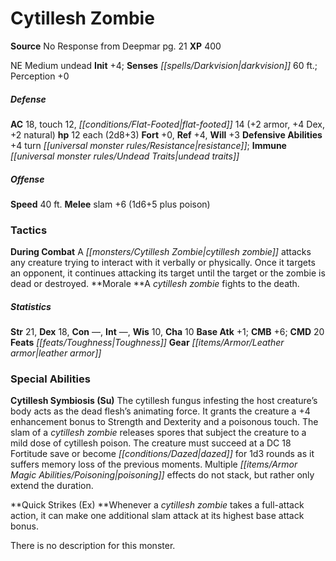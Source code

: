 ﻿---
cssclass: [monsters]
title1: Cytillesh Zombie
title2: Cytillesh Zombie
CR: 1
sources:
- name: No Response from Deepmar
  page: 21
  link: http://paizo.com/products/btpy8rgl?Pathfinder-Module-No-Response-from-Deepmar
XP: 400
alignment: NE
size: Medium
type: undead
initiative:
  bonus: 4
senses:
  darkvision: 60
AC:
  AC: 18
  touch: 12
  flat_footed: 14
  components:
    armor: 2
    dex: 4
    natural: 2
HP:
  HP: 12
  long: 2d8+3
saves:
  fort: 0
  ref: 4
  will: 3
defensive_abilities:
- +4 turn resistance
immunities:
- undead traits
speeds:
  base: 40
attacks:
  melee:
  - - text: slam +6 (1d6+5 plus poison)
      entries:
      - - damage: 1d6+5
        - effect: poison
      attack: slam
      bonus:
      - 6
tactics:
  During Combat: A cytillesh zombie attacks any creature trying to interact with it
    verbally or physically. Once it targets an opponent, it continues attacking its
    target until the target or the zombie is dead or destroyed.
  Morale: A cytillesh zombie fights to the death.
ability_scores:
  STR: 21
  DEX: 18
  CON:
  INT:
  WIS: 10
  CHA: 10
BAB: 1
CMB: 6
CMD: 20
feats:
- name: Toughness
skills: {}
gear:
  gear:
  - leather armor
special_abilities:
  Cytillesh Symbiosis (Su): The cytillesh fungus infesting the host creature's body
    acts as the dead flesh's animating force. It grants the creature a +4 enhancement
    bonus to Strength and Dexterity and a poisonous touch. The  slam of a cytillesh
    zombie releases spores that subject the creature to a mild dose of cytillesh poison.
    The creature must succeed at a DC 18 Fortitude save or become dazed for 1d3 rounds
    as it suffers memory loss of the previous moments. Multiple poisoning effects
    do not stack, but rather only extend the duration.
  Quick Strikes (Ex): Whenever a cytillesh zombie takes a full-attack action, it can
    make one additional slam attack at its highest base attack bonus.
desc_long: There is no description for this monster.

---

# Cytillesh Zombie

**Source** No Response from Deepmar pg. 21
**XP** 400

NE Medium undead 
**Init** +4; **Senses** _[[spells/Darkvision|darkvision]]_ 60 ft.; Perception +0

##### Defense

**AC** 18, touch 12, _[[conditions/Flat-Footed|flat-footed]]_ 14 (+2 armor, +4 Dex, +2 natural) 
**hp** 12 each (2d8+3) 
**Fort** +0, **Ref** +4, **Will** +3 
**Defensive Abilities** +4 turn _[[universal monster rules/Resistance|resistance]]_; **Immune** _[[universal monster rules/Undead Traits|undead traits]]_

##### Offense
**Speed** 40 ft. 
**Melee** slam +6 (1d6+5 plus poison)

### Tactics

**During Combat** A _[[monsters/Cytillesh Zombie|cytillesh zombie]]_ attacks any creature trying to interact with it verbally or physically. Once it targets an opponent, it continues attacking its target until the target or the zombie is dead or destroyed. 
**Morale **A _cytillesh zombie_ fights to the death.

##### Statistics
**Str** 21, **Dex** 18, **Con** —, **Int** —, **Wis** 10, **Cha** 10 
**Base Atk** +1; **CMB** +6; **CMD** 20 
**Feats** _[[feats/Toughness|Toughness]]_
**Gear** _[[items/Armor/Leather armor|leather armor]]_

### Special Abilities

**Cytillesh Symbiosis (Su)** The cytillesh fungus infesting the host creature’s body acts as the dead flesh’s animating force. It grants the creature a +4 enhancement bonus to Strength and Dexterity and a poisonous touch. The slam of a _cytillesh zombie_ releases spores that subject the creature to a mild dose of cytillesh poison. The creature must succeed at a DC 18 Fortitude save or become _[[conditions/Dazed|dazed]]_ for 1d3 rounds as it suffers memory loss of the previous moments. Multiple _[[items/Armor Magic Abilities/Poisoning|poisoning]]_ effects do not stack, but rather only extend the duration.

**Quick Strikes (Ex) **Whenever a _cytillesh zombie_ takes a full-attack action, it can make one additional slam attack at its highest base attack bonus.

There is no description for this monster.